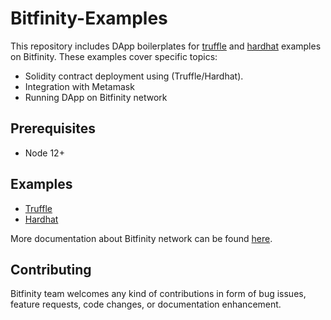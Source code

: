 # Bitfinity-Examples

This repository includes DApp boilerplates for [truffle](https://www.trufflesuite.com/) and [hardhat](https://hardhat.org/) examples on Bitfinity. These examples cover specific topics:
- Solidity contract deployment using (Truffle/Hardhat).
- Integration with Metamask
- Running DApp on Bitfinity network

## Prerequisites
- Node 12+

## Examples
- [Truffle](truffle/)
- [Hardhat](hardhat/)

More documentation about Bitfinity network can be found [here](https://doc.bitfinity.network/).

## Contributing
Bitfinity team welcomes any kind of contributions in form of bug issues, feature requests, code changes, or documentation enhancement.

